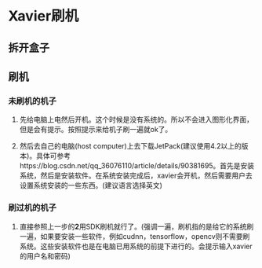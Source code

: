 # Xavier刷机

## 拆开盒子

## 刷机

### 未刷机的机子

1. 先给电脑上电然后开机。这个时候是没有系统的。所以不会进入图形化界面，但是会有提示。按照提示来给机子刷一遍就ok了。

2. 然后去自己的电脑(host computer)上去下载JetPack(建议使用4.2以上的版本)。具体可参考https://blog.csdn.net/qq_36076110/article/details/90381695。首先是安装系统，然后是安装软件。在系统安装完成后，xavier会开机，然后需要用户去设置系统安装的一些东西。(建议语言选择英文)

### 刷过机的机子

1. 直接参照上一步的**2**用SDK刷机就行了。(强调一遍，刷机指的是给它的系统刷一遍，如果要安装一些软件，例如cudnn，tensorflow，opencv则不需要刷系统。这些安装软件也是在电脑已用系统的前提下进行的。会提示输入xavier的用户名和密码)